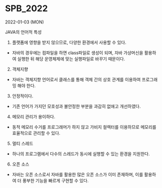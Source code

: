# SPB_2022
2022-01-03 (MON)


JAVA의 언어적 특성
1. 플랫폼에 영향을 받지 않으므로, 다양한 환경에서 사용할 수 있다.
- 자바의 경우에는 컴파일을 하면 class파일로 생성이 되며, 자바 가상머신을 활용하여 실행한 뒤 해당 운영체제에 맞는 실행파일로 바꾸기 때문이다.

2. 객체지향
- 자바는 객체지향 언어로서 클래스를 통해 객체 간의 상호 관계를 이용하여 프로그래밍 해야 한다.

3. 안정적이다.
- 기존 언어가 가지던 모호성과 불안정한 부분을 과감히 없애고 개선하였다.

4. 메모리 관리가 용이하다.
- 동적 메모리 수거를 프로그래머가 하지 않고 가비지 컬렉터를 이용하므로 메모리를 효율적으로 관리할 수 있다.

5. 멀티 스레드
- 하나의 프로그램에서 다수의 스레드가 동시에 실행할 수 있는 환경을 지원한다.

6. 오픈 소스
- 자바는 오픈 소스로서 자바를 활용한 많은 오픈 소스가 이미 존재하며, 이를 활용하여 더 풍부한 기능을 빠르게 구현할 수 있다.

